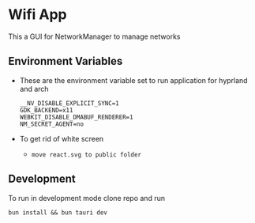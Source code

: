 # Wifi App

This a GUI for NetworkManager to manage networks

## Environment Variables

- These are the environment variable set to run application for hyprland and arch

  ```
  __NV_DISABLE_EXPLICIT_SYNC=1
  GDK_BACKEND=x11
  WEBKIT_DISABLE_DMABUF_RENDERER=1
  NM_SECRET_AGENT=no
  ```

- To get rid of white screen
  - `move react.svg to public folder`

## Development

To run in development mode clone repo and run

```
bun install && bun tauri dev
```
